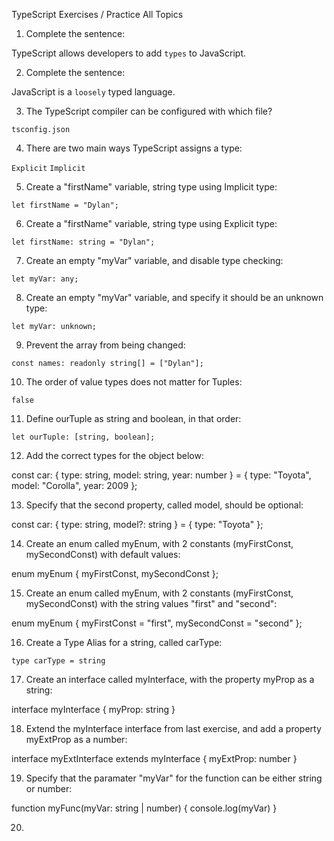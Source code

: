 TypeScript Exercises / Practice All Topics



1. Complete the sentence:

TypeScript allows developers to add `types` to JavaScript.




2. Complete the sentence:

JavaScript is a `loosely` typed language.




3. The TypeScript compiler can be configured with which file?

`tsconfig.json`




4. There are two main ways TypeScript assigns a type:

`Explicit`
`Implicit`




5. Create a "firstName" variable, string type using Implicit type:

`let firstName = "Dylan";`




6. Create a "firstName" variable, string type using Explicit type:

`let firstName: string = "Dylan";`




7. Create an empty "myVar" variable, and disable type checking:

`let myVar: any;`




8. Create an empty "myVar" variable, and specify it should be an unknown type:

`let myVar: unknown;`




9. Prevent the array from being changed:

`const names: readonly string[] = ["Dylan"];`




10. The order of value types does not matter for Tuples:

`false`




11. Define ourTuple as string and boolean, in that order:

`let ourTuple: [string, boolean];`




12. Add the correct types for the object below:

const car: { type: string, model: string, year: number } = {
  type: "Toyota",
  model: "Corolla",
  year: 2009
};




13. Specify that the second property, called model, should be optional:

const car: { type: string, model?: string } = {
  type: "Toyota"
};




14. Create an enum called myEnum, with 2 constants (myFirstConst, mySecondConst) with default values:

enum myEnum {
    myFirstConst,
    mySecondConst
};




15. Create an enum called myEnum, with 2 constants (myFirstConst, mySecondConst) with the string values "first" and "second":

enum myEnum {
    myFirstConst = "first",
    mySecondConst = "second"
};




16. Create a Type Alias for a string, called carType:

`type carType = string`




17. Create an interface called myInterface, with the property myProp as a string:

interface myInterface {
    myProp: string
}




18. Extend the myInterface interface from last exercise, and add a property myExtProp as a number:


interface myExtInterface extends myInterface {
    myExtProp: number
}




19. Specify that the paramater "myVar" for the function can be either string or number:


function myFunc(myVar: string | number) {
  console.log(myVar)
}




20. 